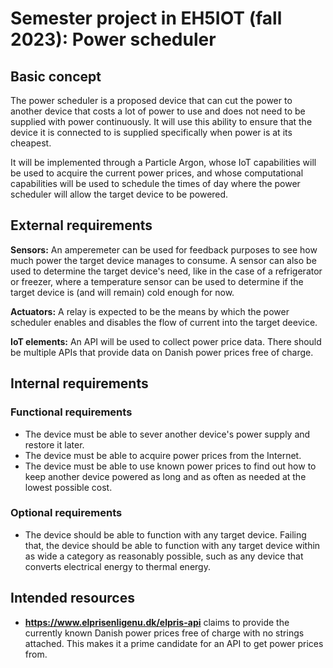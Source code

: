# Semester project in EH5IOT (fall 2023): Power scheduler


## Basic concept
The power scheduler is a proposed device that can cut the power to another device that costs a lot of power to use and does not need to be supplied with power continuously. It will use this ability to ensure that the device it is connected to is supplied specifically when power is at its cheapest.

It will be implemented through a Particle Argon, whose IoT capabilities will be used to acquire the current power prices, and whose computational capabilities will be used to schedule the times of day where the power scheduler will allow the target device to be powered.

## External requirements
**Sensors:** An amperemeter can be used for feedback purposes to see how much power the target device manages to consume. A sensor can also be used to determine the target device's need, like in the case of a refrigerator or freezer, where a temperature sensor can be used to determine if the target device is (and will remain) cold enough for now.

**Actuators:** A relay is expected to be the means by which the power scheduler enables and disables the flow of current into the target deevice.

**IoT elements:** An API will be used to collect power price data. There should be multiple APIs that provide data on Danish power prices free of charge.

## Internal requirements
### Functional requirements
- The device must be able to sever another device's power supply and restore it later.
- The device must be able to acquire power prices from the Internet. 
- The device must be able to use known power prices to find out how to keep another device powered as long and as often as needed at the lowest possible cost.

### Optional requirements
- The device should be able to function with any target device. Failing that, the device should be able to function with any target device within as wide a category as reasonably possible, such as any device that converts electrical energy to thermal energy.

## Intended resources
- **https://www.elprisenligenu.dk/elpris-api** claims to provide the currently known Danish power prices free of charge with no strings attached. This makes it a prime candidate for an API to get power prices from.
